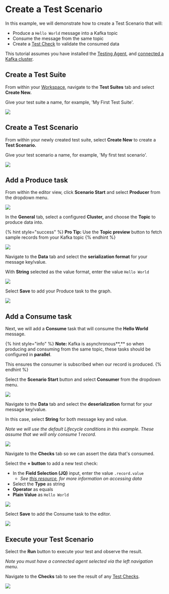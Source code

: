 # Create a Test Scenario

In this example, we will demonstrate how to create a Test Scenario that will:

* Produce a `Hello World` message into a Kafka topic
* Consume the message from the same topic
* Create a [Test Check](../features/building-tests/test-checks/) to validate the consumed data

This tutorial assumes you have installed the [Testing Agent](install-the-testing-agent.md), and [connected a Kafka cluster](connect-to-a-kafka-cluster.md).

## Create a Test Suite

From within your [Workspace](../features/workspace.md), navigate to the **Test Suites** tab and select **Create New.**

Give your test suite a name, for example, 'My First Test Suite'.

![](<../.gitbook/assets/image (34).png>)

## Create a Test Scenario

From within your newly created test suite, select **Create New** to create a **Test Scenario.**

Give your test scenario a name, for example, 'My first test scenario'.

![](<../.gitbook/assets/image (130).png>)

## Add a Produce task&#x20;

From within the editor view, click **Scenario Start** and select **Producer** from the dropdown menu.

![](<../.gitbook/assets/image (175).png>)

In the **General** tab, select a configured **Cluster,** and choose the **Topic** to produce data into.

{% hint style="success" %}
**Pro Tip:** Use the **Topic preview** button to fetch sample records from your Kafka topic
{% endhint %}

![](<../.gitbook/assets/image (10) (1) (1).png>)

Navigate to the **Data** tab and select the **serialization format** for your message key/value.&#x20;

With **String** selected as the value format, enter the value `Hello World`

![](<../.gitbook/assets/image (158).png>)

Select **Save** to add your Produce task to the graph.

![](<../.gitbook/assets/image (42).png>)

## Add a Consume task

Next, we will add a **Consume** task that will consume the **Hello World** message.

{% hint style="info" %}
**Note:** Kafka is asynchronous**,** so when producing and consuming from the same topic, these tasks should be configured in **parallel**.&#x20;

This ensures the consumer is subscribed when our record is produced.
{% endhint %}

Select the **Scenario Start** button and select **Consumer** from the dropdown menu.

![](<../.gitbook/assets/image (63).png>)

Navigate to the **Data** tab and select the **deserialization** format for your message key/value.&#x20;

In this case, select **String** for both message key and value.

_Note we will use the default Lifecycle conditions in this example. These assume that we will only consume 1 record._

![](<../.gitbook/assets/image (109).png>)

Navigate to the **Checks** tab so we can assert the data that's consumed.

Select the **+ button** to add a new test check:

* In the **Field Selection (JQ)** input, enter the value `.record.value`
  * _See_ [_this resource_](../features/building-tests/test-checks/accessing-kafka-message-data/)_, for more information on accessing data_&#x20;
* Select the **Type** as string
* **Operator** as equals
* **Plain Value** as `Hello World`

![](<../.gitbook/assets/image (80).png>)

Select **Save** to add the Consume task to the editor.

![](<../.gitbook/assets/image (18).png>)

## Execute your Test Scenario

Select the **Run** button to execute your test and observe the result.&#x20;

_Note you must have a connected agent selected via the left navigation menu._

Navigate to the **Checks** tab to see the result of any [Test Checks](../features/building-tests/test-checks/).

![](<../.gitbook/assets/image (123).png>)
